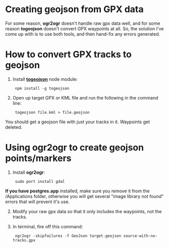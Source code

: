 # Creating geojson from GPX data

For some reason, **ogr2ogr** doesn't handle raw gpx data well, and for some reason **togeojson** doesn't convert GPX waypoints at all. So, the solution I've come up with is to use both tools, and then hand-fix any errors generated.

# How to convert GPX tracks to geojson

1. Install **[togeojson](https://github.com/tmcw/togeojson)** node module:
    
        npm install -g togeojson

2. Open up target GPX or KML file and run the following in the command line:

        togeojson file.kml > file.geojson

You should get a geojson file with just your tracks in it. Waypoints get deleted.


# Using ogr2ogr to create geojson points/markers

1. Install **ogr2ogr**:

        sudo port install gdal

**If you have postgres.app** installed, make sure you remove it from the /Applications folder, otherwise you will get several "image library not found" errors that will prevent it's use.

2. Modify your raw gpx data so that it only includes the waypoints, not the tracks. 

3. In terminal, fire off this command:

        ogr2ogr -skipfailures -f GeoJson target.geojson source-with-no-tracks.gpx
